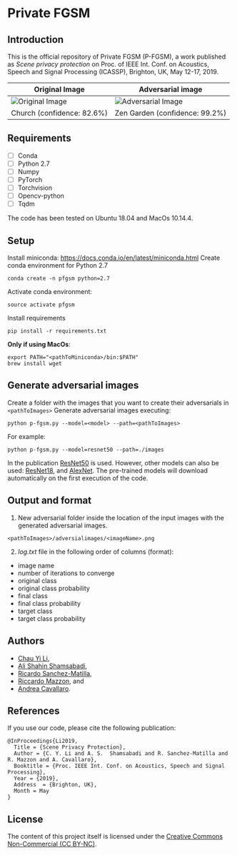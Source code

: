 

# Private FGSM

## Introduction
This is the official repository of Private FGSM (P-FGSM), a work published as *Scene privacy protection* on Proc. of IEEE Int. Conf. on Acoustics, Speech and Signal Processing (ICASSP), Brighton, UK, May 12-17, 2019.

| Original Image | Adversarial image |
|---|---|
| ![Original Image](https://github.com/smartcameras/P-FGSM/blob/master/example/image.png) | ![Adversarial Image](https://github.com/smartcameras/P-FGSM/blob/master/example/image_adv.png) |
| Church (confidence: 82.6%) | Zen Garden (confidence: 99.2%) |


## Requirements

 - [ ] Conda
 - [ ] Python 2.7
 - [ ] Numpy
 - [ ] PyTorch
 - [ ] Torchvision
 - [ ] Opencv-python
 - [ ] Tqdm

The code has been tested on Ubuntu 18.04 and MacOs 10.14.4.

## Setup

Install miniconda: https://docs.conda.io/en/latest/miniconda.html
Create conda environment for Python 2.7
```
conda create -n pfgsm python=2.7
```
Activate conda environment:
```
source activate pfgsm
```
Install requirements
```
pip install -r requirements.txt
```
**Only if using MacOs**:
```
export PATH="<pathToMiniconda>/bin:$PATH"
brew install wget
```

## Generate adversarial images

Create a folder with the images that you want to create their adversarials in ```<pathToImages>```
Generate adversarial images executing:
```
python p-fgsm.py --model=<model> --path=<pathToImages>
```
For example:
```
python p-fgsm.py --model=resnet50 --path=./images
```
In the publication [ResNet50](http://places2.csail.mit.edu/models_places365/resnet50_places365.pth.tar) is used. However, other models can also be used: [ResNet18](http://places2.csail.mit.edu/models_places365/resnet18_places365.pth.tar),  and [AlexNet](http://places2.csail.mit.edu/models_places365/alexnet_places365.pth.tar). The pre-trained models will download automatically on the first execution of the code.

## Output and format

1. New adversarial folder inside the location of the input images with the generated adversarial images.
```
<pathToImages>/adversialimages/<imageName>.png
```
2. *log.txt* file in the following order of columns (format): 
 - image name
 - number of iterations to converge
 - original class
 - original class probability
 - final class
 - final class probability
 - target class
 - target class probability

## Authors
* [Chau Yi Li](mailto:chauyi.li@qmul.ac.uk), 
* [Ali Shahin Shamsabadi](mailto:a.shahinshamsabadi@qmul.ac.uk),
* [Ricardo Sanchez-Matilla](mailto:ricardo.sanchezmatilla@qmul.ac.uk),
* [Riccardo Mazzon](mailto:r.mazzon@qmul.ac.uk), and
* [Andrea Cavallaro](mailto:a.cavallaro@qmul.ac.uk).

## References
If you use our code, please cite the following publication:

    @InProceedings{Li2019,
      Title = {Scene Privacy Protection},
      Author = {C. Y. Li and A. S.  Shamsabadi and R. Sanchez-Matilla and R. Mazzon and A. Cavallaro},
      Booktitle = {Proc. IEEE Int. Conf. on Acoustics, Speech and Signal Processing},
      Year = {2019},
      Address  = {Brighton, UK},
      Month = May
    }

## License
The content of this project itself is licensed under the [Creative Commons Non-Commercial (CC BY-NC)](https://creativecommons.org/licenses/by-nc/2.0/uk/legalcode).
